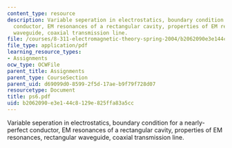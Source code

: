 ```yaml
---
content_type: resource
description: Variable seperation in electrostatics, boundary condition for a nearly-perfect
  conductor, EM resonances of a rectangular cavity, properties of EM resonances, rectangular
  waveguide, coaxial transmission line.
file: /courses/8-311-electromagnetic-theory-spring-2004/b2062090e3e144c8129e825ffa83a5cc_ps6.pdf
file_type: application/pdf
learning_resource_types:
- Assignments
ocw_type: OCWFile
parent_title: Assignments
parent_type: CourseSection
parent_uid: d69099d0-8599-2f5d-17ae-b9f79f728d07
resourcetype: Document
title: ps6.pdf
uid: b2062090-e3e1-44c8-129e-825ffa83a5cc
---
```

Variable seperation in electrostatics, boundary condition for a nearly-perfect conductor, EM resonances of a rectangular cavity, properties of EM resonances, rectangular waveguide, coaxial transmission line.

